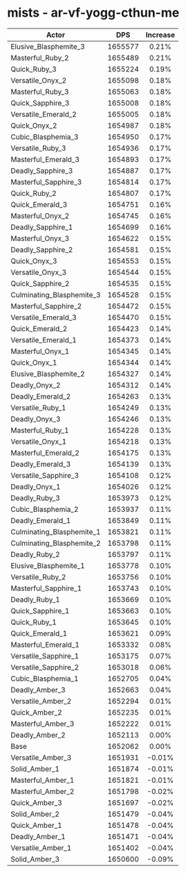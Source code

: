 # mists - ar-vf-yogg-cthun-me
| Actor | DPS | Increase |
|---|:---:|:---:|
|Elusive_Blasphemite_3|1655577|0.21%|
|Masterful_Ruby_2|1655489|0.21%|
|Quick_Ruby_3|1655224|0.19%|
|Versatile_Onyx_2|1655098|0.18%|
|Masterful_Ruby_3|1655063|0.18%|
|Quick_Sapphire_3|1655008|0.18%|
|Versatile_Emerald_2|1655005|0.18%|
|Quick_Onyx_2|1654987|0.18%|
|Cubic_Blasphemia_3|1654950|0.17%|
|Versatile_Ruby_3|1654936|0.17%|
|Masterful_Emerald_3|1654893|0.17%|
|Deadly_Sapphire_3|1654887|0.17%|
|Masterful_Sapphire_3|1654814|0.17%|
|Quick_Ruby_2|1654807|0.17%|
|Quick_Emerald_3|1654751|0.16%|
|Masterful_Onyx_2|1654745|0.16%|
|Deadly_Sapphire_1|1654699|0.16%|
|Masterful_Onyx_3|1654622|0.15%|
|Deadly_Sapphire_2|1654581|0.15%|
|Quick_Onyx_3|1654553|0.15%|
|Versatile_Onyx_3|1654544|0.15%|
|Quick_Sapphire_2|1654535|0.15%|
|Culminating_Blasphemite_3|1654528|0.15%|
|Masterful_Sapphire_2|1654472|0.15%|
|Versatile_Emerald_3|1654470|0.15%|
|Quick_Emerald_2|1654423|0.14%|
|Versatile_Emerald_1|1654373|0.14%|
|Masterful_Onyx_1|1654345|0.14%|
|Quick_Onyx_1|1654344|0.14%|
|Elusive_Blasphemite_2|1654327|0.14%|
|Deadly_Onyx_2|1654312|0.14%|
|Deadly_Emerald_2|1654263|0.13%|
|Versatile_Ruby_1|1654249|0.13%|
|Deadly_Onyx_3|1654246|0.13%|
|Masterful_Ruby_1|1654228|0.13%|
|Versatile_Onyx_1|1654218|0.13%|
|Masterful_Emerald_2|1654175|0.13%|
|Deadly_Emerald_3|1654139|0.13%|
|Versatile_Sapphire_3|1654108|0.12%|
|Deadly_Onyx_1|1654026|0.12%|
|Deadly_Ruby_3|1653973|0.12%|
|Cubic_Blasphemia_2|1653937|0.11%|
|Deadly_Emerald_1|1653849|0.11%|
|Culminating_Blasphemite_1|1653821|0.11%|
|Culminating_Blasphemite_2|1653798|0.11%|
|Deadly_Ruby_2|1653797|0.11%|
|Elusive_Blasphemite_1|1653778|0.10%|
|Versatile_Ruby_2|1653756|0.10%|
|Masterful_Sapphire_1|1653743|0.10%|
|Deadly_Ruby_1|1653669|0.10%|
|Quick_Sapphire_1|1653663|0.10%|
|Quick_Ruby_1|1653645|0.10%|
|Quick_Emerald_1|1653621|0.09%|
|Masterful_Emerald_1|1653332|0.08%|
|Versatile_Sapphire_1|1653175|0.07%|
|Versatile_Sapphire_2|1653018|0.06%|
|Cubic_Blasphemia_1|1652705|0.04%|
|Deadly_Amber_3|1652663|0.04%|
|Versatile_Amber_2|1652294|0.01%|
|Quick_Amber_2|1652235|0.01%|
|Masterful_Amber_3|1652222|0.01%|
|Deadly_Amber_2|1652113|0.00%|
|Base|1652062|0.00%|
|Versatile_Amber_3|1651931|-0.01%|
|Solid_Amber_1|1651874|-0.01%|
|Masterful_Amber_1|1651821|-0.01%|
|Masterful_Amber_2|1651798|-0.02%|
|Quick_Amber_3|1651697|-0.02%|
|Solid_Amber_2|1651479|-0.04%|
|Quick_Amber_1|1651478|-0.04%|
|Deadly_Amber_1|1651471|-0.04%|
|Versatile_Amber_1|1651402|-0.04%|
|Solid_Amber_3|1650600|-0.09%|
